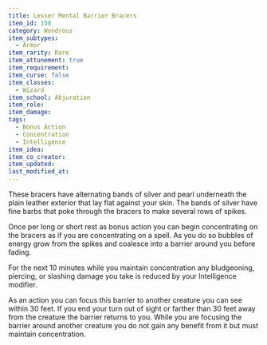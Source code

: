 ```yaml
---
title: Lesser Mental Barrier Bracers
item_id: 158
category: Wondrous
item_subtypes:
  - Armor
item_rarity: Rare
item_attunement: true
item_requirement:
item_curse: false
item_classes:
  - Wizard
item_school: Abjuration
item_role:
item_damage:
tags:
  - Bonus Action
  - Concentration
  - Intelligence
item_idea:
item_co_creator:
item_updated:
last_modified_at:
---
```


These bracers have alternating bands of silver and pearl underneath the plain leather exterior that lay flat against your skin. The bands of silver have fine barbs that poke through the bracers to make several rows of spikes.

Once per long or short rest as bonus action you can begin concentrating on the bracers as if you are concentrating on a spell. As you do so bubbles of energy grow from the spikes and coalesce into a barrier around you before fading.

For the next 10 minutes while you maintain concentration any bludgeoning, piercing, or slashing damage you take is reduced by your Intelligence modifier.

As an action you can focus this barrier to another creature you can see within 30 feet. If you end your turn out of sight or farther than 30 feet away from the creature the barrier returns to you. While you are focusing the barrier around another creature you do not gain any benefit from it but must maintain concentration.
